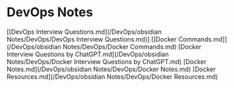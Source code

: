 
# DevOps Notes

[[DevOps Interview Questions.md](/DevOps/obsidian Notes/DevOps/DevOps Interview Questions.md)]
[[Docker Commands.md]](/DevOps/obsidian Notes/DevOps/Docker Commands.md)
[Docker Interview Questions by ChatGPT.md](/DevOps/obsidian Notes/DevOps/Docker Interview Questions by ChatGPT.md)
[Docker Notes.md](/DevOps/obsidian Notes/DevOps/Docker Notes.md)
[Docker Resources.md](/DevOps/obsidian Notes/DevOps/Docker Resources.md)
